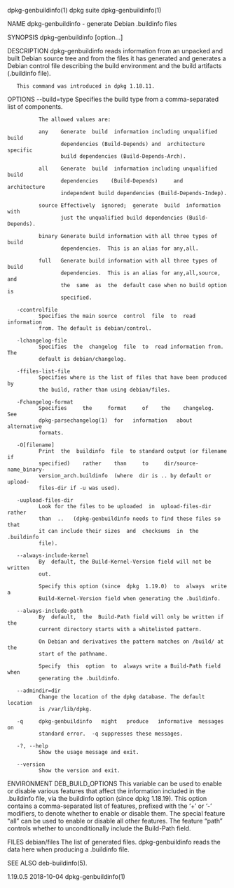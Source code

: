 dpkg-genbuildinfo(1)              dpkg suite             dpkg-genbuildinfo(1)

NAME
       dpkg-genbuildinfo - generate Debian .buildinfo files

SYNOPSIS
       dpkg-genbuildinfo [option...]

DESCRIPTION
       dpkg-genbuildinfo  reads information from an unpacked and built Debian
       source tree and from the files it has generated and generates a Debian
       control  file describing the build environment and the build artifacts
       (.buildinfo file).

       This command was introduced in dpkg 1.18.11.

OPTIONS
       --build=type
              Specifies  the  build  type  from  a  comma-separated  list  of
              components.

              The allowed values are:

              any    Generate  build  information including unqualified build
                     dependencies (Build-Depends) and  architecture  specific
                     build dependencies (Build-Depends-Arch).

              all    Generate  build  information including unqualified build
                     dependencies    (Build-Depends)     and     architecture
                     independent build dependencies (Build-Depends-Indep).

              source Effectively  ignored;  generate  build  information with
                     just the unqualified build dependencies (Build-Depends).

              binary Generate build information with all three types of build
                     dependencies.  This is an alias for any,all.

              full   Generate build information with all three types of build
                     dependencies.  This is an alias for any,all,source,  and
                     the  same  as  the  default case when no build option is
                     specified.

       -ccontrolfile
              Specifies the main source  control  file  to  read  information
              from. The default is debian/control.

       -lchangelog-file
              Specifies  the  changelog  file  to  read information from. The
              default is debian/changelog.

       -ffiles-list-file
              Specifies where is the list of files that have been produced by
              the build, rather than using debian/files.

       -Fchangelog-format
              Specifies     the     format     of    the    changelog.    See
              dpkg-parsechangelog(1)  for   information   about   alternative
              formats.

       -O[filename]
              Print  the  buildinfo  file  to standard output (or filename if
              specified)    rather    than     to     dir/source-name_binary-
              version_arch.buildinfo  (where  dir is .. by default or upload-
              files-dir if -u was used).

       -uupload-files-dir
              Look for the files to be uploaded  in  upload-files-dir  rather
              than  ..   (dpkg-genbuildinfo needs to find these files so that
              it can include their sizes  and  checksums  in  the  .buildinfo
              file).

       --always-include-kernel
              By  default, the Build-Kernel-Version field will not be written
              out.

              Specify this option (since  dpkg  1.19.0)  to  always  write  a
              Build-Kernel-Version field when generating the .buildinfo.

       --always-include-path
              By  default,  the  Build-Path field will only be written if the
              current directory starts with a whitelisted pattern.

              On Debian and derivatives the pattern matches on /build/ at the
              start of the pathname.

              Specify  this  option  to  always write a Build-Path field when
              generating the .buildinfo.

       --admindir=dir
              Change the location of the dpkg database. The default  location
              is /var/lib/dpkg.

       -q     dpkg-genbuildinfo   might   produce   informative  messages  on
              standard error.  -q suppresses these messages.

       -?, --help
              Show the usage message and exit.

       --version
              Show the version and exit.

ENVIRONMENT
       DEB_BUILD_OPTIONS
              This variable can be used to enable or disable various features
              that  affect  the  information included in the .buildinfo file,
              via the buildinfo option (since  dpkg  1.18.19).   This  option
              contains  a comma-separated list of features, prefixed with the
              ‘+’ or ‘-’ modifiers, to denote whether to  enable  or  disable
              them.   The  special  feature  “all”  can  be used to enable or
              disable  all  other  features.   The  feature  “path”  controls
              whether to unconditionally include the Build-Path field.

FILES
       debian/files
              The  list of generated files.  dpkg-genbuildinfo reads the data
              here when producing a .buildinfo file.

SEE ALSO
       deb-buildinfo(5).

1.19.0.5                          2018-10-04             dpkg-genbuildinfo(1)
